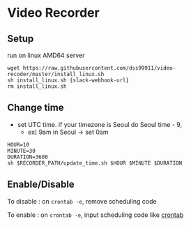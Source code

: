 # Video Recorder

## Setup
run on linux AMD64 server
```shell
wget https://raw.githubusercontent.com/dss99911/video-recoder/master/install_linux.sh
sh install_linux.sh {slack-webhook-url}
rm install_linux.sh
```

## Change time
- set UTC time. if your timezone is Seoul do Seoul time - 9, 
  - ex) 9am in Seoul -> set 0am
```shell
HOUR=10
MINUTE=30
DURATION=3600
sh $RECORDER_PATH/update_time.sh $HOUR $MINUTE $DURATION 
```

## Enable/Disable
To disable : on `crontab -e`, remove scheduling code

To enable : on `crontab -e`, input scheduling code like [crontab](crontab)

